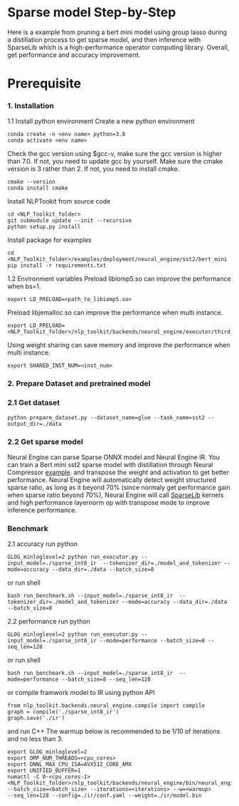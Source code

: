 # Sparse model Step-by-Step
Here is a example from pruning a bert mini model using group lasso during a distillation process to get sparse model, and then 
inference with SparseLib which is a high-performance operator computing library. Overall, get performance and accuracy improvement.
# Prerequisite

### 1\. Installation

1.1 Install python environment
Create a new python environment

```shell
conda create -n <env name> python=3.8
conda activate <env name>
```

Check the gcc version using $gcc-v, make sure the gcc version is higher than 7.0.
If not, you need to update gcc by yourself.
Make sure the cmake version is 3 rather than 2.
If not, you need to install cmake.

```shell
cmake --version
conda install cmake
```

Install NLPTookit from source code

```shell
cd <NLP_Toolkit_folder>
git submodule update --init --recursive
python setup.py install
```

Install package for examples

```shell
cd <NLP_Toolkit_folder>/examples/deployment/neural_engine/sst2/bert_mini
pip install -r requirements.txt
```

1.2 Environment variables
Preload libiomp5.so can improve the performance when bs=1.

```
export LD_PRELOAD=<path_to_libiomp5.so>
```

Preload libjemalloc.so can improve the performance when multi instance.

```
export LD_PRELOAD=<NLP_Toolkit_folder>/nlp_toolkit/backends/neural_engine/executor/third_party/jemalloc/lib/libjemalloc.so
```

Using weight sharing can save memory and improve the performance when multi instance.

```
export SHARED_INST_NUM=<inst_num>
```

### 2\. Prepare Dataset and pretrained model

### 2.1 Get dataset

```shell
python prepare_dataset.py --dataset_name=glue --task_name=sst2 --output_dir=./data
```

### 2.2 Get sparse model

Neural Engine can parse Sparse ONNX model and Neural Engine IR.
You can train a Bert mini sst2 sparse model with distillation through Neural Compressor [example](https://github.com/intel-innersource/frameworks.ai.lpot.intel-lpot/blob/28e9b1e66c23f4443a2be8f2926fee1e919f5a14/examples/pytorch/nlp/huggingface_models/text-classification/pruning_while_distillation/group_lasso/eager/README.md). and transpose the weight and activation to get better performance.
Neural Engine will automatically detect weight structured sparse ratio, as long as it beyond 70% (since normaly get performance gain when sparse ratio beyond 70%), Neural Engine will call [SparseLib](https://github.com/intel-innersource/frameworks.ai.nlp-toolkit.intel-nlp-toolkit/tree/develop/nlp_toolkit/backends/neural_engine/SparseLib) kernels and high performance layernorm op with transpose mode to improve inference performance.

### Benchmark

  2.1 accuracy
  run python
  ```shell
  GLOG_minloglevel=2 python run_executor.py --input_model=./sparse_int8_ir  --tokenizer_dir=./model_and_tokenizer --mode=accuracy --data_dir=./data --batch_size=8
  ```
  or run shell
  ```shell
  bash run_benchmark.sh --input_model=./sparse_int8_ir  --tokenizer_dir=./model_and_tokenizer --mode=accuracy --data_dir=./data --batch_size=8
  ```

  2.2 performance
  run python
  
  ```shell
  GLOG_minloglevel=2 python run_executor.py --input_model=./sparse_int8_ir --mode=performance --batch_size=8 --seq_len=128
  ```
  
  or run shell
  
  ```shell
  bash run_benchmark.sh --input_model=./sparse_int8_ir  --mode=performance --batch_size=8 --seq_len=128
  ```
  
  or compile framwork model to IR using python API
  
  ```
  from nlp_toolkit.backends.neural_engine.compile import compile
  graph = compile('./sparse_int8_ir')
  graph.save('./ir')
  ```
  
  and run C++
  The warmup below is recommended to be 1/10 of iterations and no less than 3.
  
  ```
  export GLOG_minloglevel=2
  export OMP_NUM_THREADS=<cpu_cores>
  export DNNL_MAX_CPU_ISA=AVX512_CORE_AMX
  export UNIFIED_BUFFER=1
  numactl -C 0-<cpu_cores-1> <NLP_Toolkit_folder>/nlp_toolkit/backends/neural_engine/bin/neural_engine
  --batch_size=<batch_size> --iterations=<iterations> --w=<warmup>
  --seq_len=128 --config=./ir/conf.yaml --weight=./ir/model.bin
  ```
